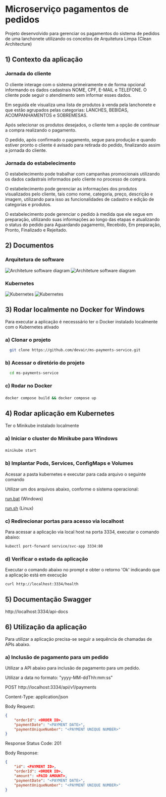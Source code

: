 
# Microserviço pagamentos de pedidos  

Projeto desenvolvido para gerenciar os pagamentos do sistema de pedidos de uma lanchonete utilizando os conceitos de Arquitetura Limpa (Clean Architecture)


## 1) Contexto da aplicação

### Jornada do cliente

O cliente interage com o sistema primeiramente e de forma opcional informando os dados cadastrais NOME, CPF, E-MAIL e TELEFONE. O cliente pode seguir o atendimento sem informar esses dados.

Em seguida ele visualiza uma lista de produtos à venda pela lanchonete e que estão agrupados pelas categorias: LANCHES, BEBIDAS, ACOMPANHAMENTOS e SOBREMESAS.

Após selecionar os produtos desejados, o cliente tem a opção de continuar a compra realizando o pagamento.

O pedido, após confirmado o pagamento, segue para produção e quando estiver pronto o cliente é avisado para retirada do pedido, finalizando assim a jornada do cliente.

### Jornada do estabelecimento

O estabelecimento pode trabalhar com campanhas promocionais utilizando os dados cadastrais informados pelo cliente no processo de compra.

O estabelecimento pode gerenciar as informações dos produtos visualizados pelo cliente, tais como nome, categoria, preço, descrição e imagem, utilizando para isso as funcionalidades de cadastro e edição de categorias e produtos.

O estabelecimento pode gerenciar o pedido à medida que ele segue em preparação, utilizando suas informações ao longo das etapas e atualizando o status do pedido para Aguardando pagamento, Recebido, Em preparação, Pronto, Finalizado e Rejeitado.


## 2) Documentos

### Arquitetura de software
<img src="./documents/fase2/Application Clean Architecture.png" alt="Architeture software diagram"/>
<img src="./documents/fase2/Application Clean Architecture.drawio" alt="Architeture software diagram"/>


### Kubernetes
<img src="./documents/fase2/Kubernetes.png" alt="Kubernetes"/> 
<img src="./documents/fase2/Kubernetes.drawio" alt="Kubernetes"/>
  

## 3) Rodar localmente no Docker for Windows

Para executar a aplicação é necesssário ter o Docker instalado localmente com o Kubernetes ativado

### a) Clonar o projeto 

~~~bash
  git clone https://github.com/devair/ms-payments-service.git
~~~

### b) Acessar o diretório do projeto

~~~bash  
  cd ms-payments-service
~~~

### c) Rodar no Docker

### 
~~~bash  
docker compose build && docker compose up
~~~  

## 4) Rodar aplicação em Kubernetes

Ter o Minikube instalado localmente

### a) Iniciar o cluster do Minikube para Windows

###
~~~bash
minikube start
~~~

### b) Implantar Pods, Services, ConfigMaps e Volumes
Acessar a pasta kubernetes e executar para cada arquivo o seguinte comando

Utilizar um dos arquivos abaixo, conforme o sistema operacional:

[run.bat](./kubernetes/run.bat) (Windows) 

[run.sh](./kubernetes/run.sh)  (Linux)

### c) Redirecionar portas para acesso via localhost

Para acessar a aplicação via local host na porta 3334, executar o comando abaixo:

~~~bash
kubectl port-forward service/svc-app 3334:80
~~~

### d) Verificar o estado da aplicação
Executar o comando abaixo no prompt e obter o retorno 'Ok' indicando que a aplicação está em execução

~~~bash
curl http://localhost:3334/health
~~~

## 5) Documentação Swagger

http://localhost:3334/api-docs


## 6) Utilização da aplicação

Para utilizar a aplicação precisa-se seguir a sequência de chamadas de APIs abaixo.

### a) Inclusão de pagamento para um pedido

Utilizar a API abaixo para inclusão de pagamento para um pedido.

Utilizar a data no formato: "yyyy-MM-ddThh:mm:ss"


POST http://localhost:3334/api/v1/payments

Content-Type: application/json

Body Request:
~~~json
{
    "orderId": <ORDER ID>,
    "paymentDate": "<PAYMENT DATE>",
    "paymentUniqueNumber": "<PAYMENT UNIQUE NUMBER>"
}
~~~

Response Status Code: 201

Body Response:
~~~json
{
    "id": <PAYMENT ID>,
    "orderId": <ORDER ID>,
    "amount": <PAID AMOUNT>,
    "paymentDate": "<PAYMENT DATE>",
    "paymentUniqueNumber": "<PAYMENT UNIQUE NUMBER>"
}
~~~

